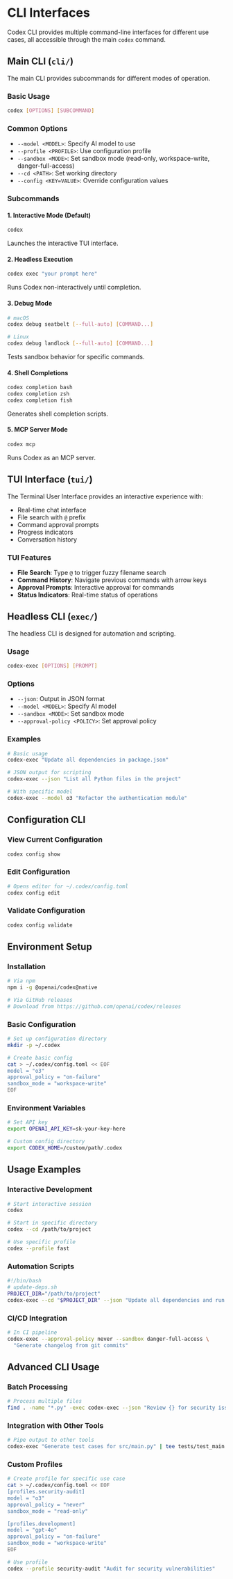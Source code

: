 # CLI Interfaces

Codex CLI provides multiple command-line interfaces for different use cases, all accessible through the main `codex` command.

## Main CLI (`cli/`)

The main CLI provides subcommands for different modes of operation.

### Basic Usage
```bash
codex [OPTIONS] [SUBCOMMAND]
```

### Common Options
- `--model <MODEL>`: Specify AI model to use
- `--profile <PROFILE>`: Use configuration profile
- `--sandbox <MODE>`: Set sandbox mode (read-only, workspace-write, danger-full-access)
- `--cd <PATH>`: Set working directory
- `--config <KEY=VALUE>`: Override configuration values

### Subcommands

#### 1. Interactive Mode (Default)
```bash
codex
```
Launches the interactive TUI interface.

#### 2. Headless Execution
```bash
codex exec "your prompt here"
```
Runs Codex non-interactively until completion.

#### 3. Debug Mode
```bash
# macOS
codex debug seatbelt [--full-auto] [COMMAND...]

# Linux
codex debug landlock [--full-auto] [COMMAND...]
```
Tests sandbox behavior for specific commands.

#### 4. Shell Completions
```bash
codex completion bash
codex completion zsh
codex completion fish
```
Generates shell completion scripts.

#### 5. MCP Server Mode
```bash
codex mcp
```
Runs Codex as an MCP server.

## TUI Interface (`tui/`)

The Terminal User Interface provides an interactive experience with:
- Real-time chat interface
- File search with `@` prefix
- Command approval prompts
- Progress indicators
- Conversation history

### TUI Features
- **File Search**: Type `@` to trigger fuzzy filename search
- **Command History**: Navigate previous commands with arrow keys
- **Approval Prompts**: Interactive approval for commands
- **Status Indicators**: Real-time status of operations

## Headless CLI (`exec/`)

The headless CLI is designed for automation and scripting.

### Usage
```bash
codex-exec [OPTIONS] [PROMPT]
```

### Options
- `--json`: Output in JSON format
- `--model <MODEL>`: Specify AI model
- `--sandbox <MODE>`: Set sandbox mode
- `--approval-policy <POLICY>`: Set approval policy

### Examples
```bash
# Basic usage
codex-exec "Update all dependencies in package.json"

# JSON output for scripting
codex-exec --json "List all Python files in the project"

# With specific model
codex-exec --model o3 "Refactor the authentication module"
```

## Configuration CLI

### View Current Configuration
```bash
codex config show
```

### Edit Configuration
```bash
# Opens editor for ~/.codex/config.toml
codex config edit
```

### Validate Configuration
```bash
codex config validate
```

## Environment Setup

### Installation
```bash
# Via npm
npm i -g @openai/codex@native

# Via GitHub releases
# Download from https://github.com/openai/codex/releases
```

### Basic Configuration
```bash
# Set up configuration directory
mkdir -p ~/.codex

# Create basic config
cat > ~/.codex/config.toml << EOF
model = "o3"
approval_policy = "on-failure"
sandbox_mode = "workspace-write"
EOF
```

### Environment Variables
```bash
# Set API key
export OPENAI_API_KEY=sk-your-key-here

# Custom config directory
export CODEX_HOME=/custom/path/.codex
```

## Usage Examples

### Interactive Development
```bash
# Start interactive session
codex

# Start in specific directory
codex --cd /path/to/project

# Use specific profile
codex --profile fast
```

### Automation Scripts
```bash
#!/bin/bash
# update-deps.sh
PROJECT_DIR="/path/to/project"
codex-exec --cd "$PROJECT_DIR" --json "Update all dependencies and run tests"
```

### CI/CD Integration
```bash
# In CI pipeline
codex-exec --approval-policy never --sandbox danger-full-access \
  "Generate changelog from git commits"
```

## Advanced CLI Usage

### Batch Processing
```bash
# Process multiple files
find . -name "*.py" -exec codex-exec --json "Review {} for security issues" \;
```

### Integration with Other Tools
```bash
# Pipe output to other tools
codex-exec "Generate test cases for src/main.py" | tee tests/test_main.py
```

### Custom Profiles
```bash
# Create profile for specific use case
cat > ~/.codex/config.toml << EOF
[profiles.security-audit]
model = "o3"
approval_policy = "never"
sandbox_mode = "read-only"

[profiles.development]
model = "gpt-4o"
approval_policy = "on-failure"
sandbox_mode = "workspace-write"
EOF

# Use profile
codex --profile security-audit "Audit for security vulnerabilities"
